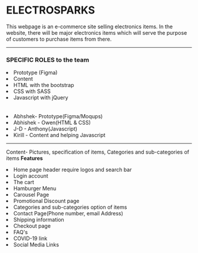  <h1>ELECTROSPARKS</h1>
This webpage is an e-commerce site selling electronics items. In the website, there will be major electronics items which will serve the purpose of customers to purchase items from there.
<hr>
<h3>SPECIFIC ROLES to the team</h3>
<li>Prototype (Figma)</li> 
<li>Content</li>
<li>HTML with the bootstrap</li>
<li>CSS with SASS</li>
<li>Javascript with jQuery</li><br><br>
<li>Abhshek- Prototype(Figma/Moqups)</li>
<li>Abhishek - Owen(HTML & CSS)</li>
<li>J-D - Anthony(Javascript)</li>
<li>Kirill - Content and helping Javascript</li>
<hr>

Content- Pictures, specification of items, Categories and sub-categories of items
<b>Features</b>
<li>Home page header require logos and search bar</li>
<li>Login account</li>
<li>The cart</li>
<li>Hamburger Menu</li>
<li>Carousel Page</li>
<li>Promotional Discount page</li>
<li>Categories and sub-categories option of items</li>
<li>Contact Page(Phone number, email Address)</li>
<li>Shipping information</li>
<li>Checkout page</li>
<li>FAQ's</li>
<li>COVID-19 link</li>
<li>Social Media Links</li>
